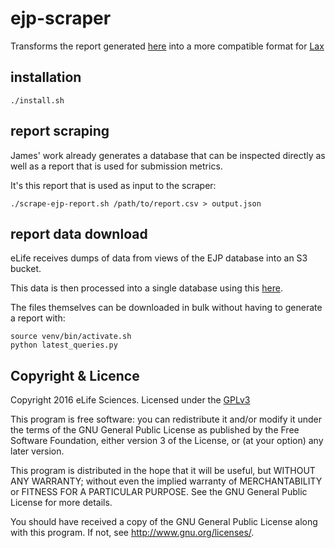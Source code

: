 # ejp-scraper

Transforms the report generated [here](https://github.com/elifesciences/eLife-Reporting-SQL)
into a more compatible format for [Lax](https://github.com/elifesciences/lax)

## installation

    ./install.sh

## report scraping

James' work already generates a database that can be inspected directly as well
as a report that is used for submission metrics.

It's this report that is used as input to the scraper:

    ./scrape-ejp-report.sh /path/to/report.csv > output.json
    
## report data download

eLife receives dumps of data from views of the EJP database into an S3 bucket.

This data is then processed into a single database using this [here](https://github.com/elifesciences/eLife-Reporting-SQL). 

The files themselves can be downloaded in bulk without having to generate a 
report with:

    source venv/bin/activate.sh
    python latest_queries.py

## Copyright & Licence

Copyright 2016 eLife Sciences. Licensed under the [GPLv3](LICENCE.txt)

This program is free software: you can redistribute it and/or modify
it under the terms of the GNU General Public License as published by
the Free Software Foundation, either version 3 of the License, or
(at your option) any later version.

This program is distributed in the hope that it will be useful,
but WITHOUT ANY WARRANTY; without even the implied warranty of
MERCHANTABILITY or FITNESS FOR A PARTICULAR PURPOSE.  See the
GNU General Public License for more details.

You should have received a copy of the GNU General Public License
along with this program.  If not, see <http://www.gnu.org/licenses/>.


